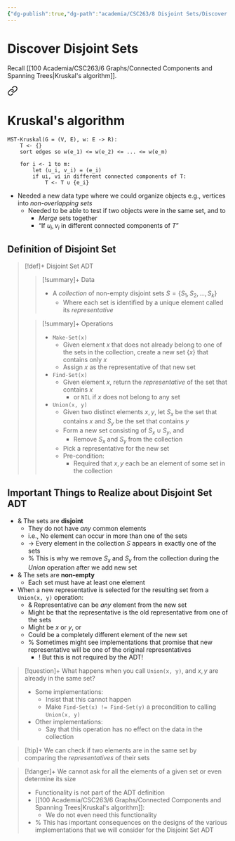 ```yaml
---
{"dg-publish":true,"dg-path":"academia/CSC263/8 Disjoint Sets/Discover Disjoint Sets.md","permalink":"/academia/csc-263/8-disjoint-sets/discover-disjoint-sets/","tags":["cs","lecture","note","university"],"created":"2025-03-25T02:27:41.066-04:00","updated":"2025-03-25T02:59:16.212-04:00"}
---
```



# Discover Disjoint Sets

Recall [[100 Academia/CSC263/6 Graphs/Connected Components and Spanning Trees\|Kruskal's algorithm]].


<div class="transclusion internal-embed is-loaded"><a class="markdown-embed-link" href="/academia/csc-263/6-graphs/connected-components-and-spanning-trees/#da815c" aria-label="Open link"><svg xmlns="http://www.w3.org/2000/svg" width="24" height="24" viewBox="0 0 24 24" fill="none" stroke="currentColor" stroke-width="2" stroke-linecap="round" stroke-linejoin="round" class="svg-icon lucide-link"><path d="M10 13a5 5 0 0 0 7.54.54l3-3a5 5 0 0 0-7.07-7.07l-1.72 1.71"></path><path d="M14 11a5 5 0 0 0-7.54-.54l-3 3a5 5 0 0 0 7.07 7.07l1.71-1.71"></path></svg></a><div class="markdown-embed">

<div class="markdown-embed-title">

# Kruskal's algorithm

</div>


```pseudocode
MST-Kruskal(G = (V, E), w: E -> R):
    T <- {}
    sort edges so w(e_1) <= w(e_2) <= ... <= w(e_m)
    
    for i <- 1 to m:
        let (u_i, v_i) = (e_i)
        if ui, vi in different connected components of T:
            T <- T ∪ {e_i}
```

</div></div>


- Needed a new data type where we could organize objects e.g., vertices into *non-overlapping sets*
    - Needed to be able to test if two objects were in the same set, and to
        - *Merge* sets together
        - “If $u_{i}, v_{i}$ in different connected components of $T$”

## Definition of Disjoint Set

> [!def]+ Disjoint Set ADT
>
> > [!summary]+ Data
> > - A *collection* of non-empty disjoint sets $S = \{ S_{1}, S_{2}, \dots, S_{k} \}$
> >     - Where each set is identified by a unique element called its *representative*
>
> > [!summary]+ Operations
> > - `Make-Set(x)`
> >     - Given element $x$ that does not already belong to one of the sets in the collection, create a new set $\{ x \}$ that contains only $x$
> >     - Assign $x$ as the representative of that new set
> > - `Find-Set(x)`
> >     - Given element $x$, return the *representative* of the set that contains $x$
> >         - or `NIL` if $x$ does not belong to any set
> > - `Union(x, y)`
> >     - Given two distinct elements $x, y$, let $S_{x}$ be the set that contains $x$ and $S_{y}$ be the set that contains $y$
> >     - Form a new set consisting of $S_{x} \cup S_{y}$, and
> >         - Remove $S_{x}$ and $S_{y}$ from the collection
> >     - Pick a representative for the new set
> >     - Pre-condition:
> >         - Required that $x, y$ each be an element of some set in the collection

## Important Things to Realize about Disjoint Set ADT

- & The sets are **disjoint**
    - They do not have *any* common elements
    - i.e., No element can occur in more than one of the sets
    - → Every element in the collection $S$ appears in exactly one of the sets
    - % This is why we remove $S_{x}$ and $S_{y}$ from the collection during the *Union* operation after we add new set
- & The sets are **non-empty**
    - Each set must have at least one element
- When a new representative is selected for the resulting set from a `Union(x, y)` operation:
    - & Representative can be *any* element from the new set
    - Might be that the representative is the old representative from one of the sets
    - Might be $x$ or $y$, or
    - Could be a completely different element of the new set
    - % Sometimes might see implementations that promise that new representative will be one of the original representatives
        - ! But this is not required by the ADT!

> [!question]+ What happens when you call `Union(x, y)`, and $x, y$ are already in the same set?
> - Some implementations:
>     - Insist that this cannot happen
>     - Make `Find-Set(x) != Find-Set(y)` a precondition to calling `Union(x, y)`
> - Other implementations:
>     - Say that this operation has no effect on the data in the collection

> [!tip]+ We can check if two elements are in the same set by comparing the *representatives* of their sets

> [!danger]+ We cannot ask for all the elements of a given set or even determine its size
> - Functionality is not part of the ADT definition
> - [[100 Academia/CSC263/6 Graphs/Connected Components and Spanning Trees\|Kruskal's algorithm]]:
>     - We do not even need this functionality
> - % This has important consequences on the designs of the various implementations that we will consider for the Disjoint Set ADT
